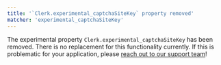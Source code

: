 ```yaml
---
title: '`Clerk.experimental_captchaSiteKey` property removed'
matcher: 'experimental_captchaSiteKey'
---
```


The experimental property `Clerk.experimental_captchaSiteKey` has been removed. There is no replacement for this functionality currently. If this is problematic for your application, please [reach out to our support team](https://clerk.com/support)!
